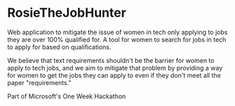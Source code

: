 # RosieTheJobHunter
Web application to mitigate the issue of women in tech only applying to jobs they are over 100% qualified for. A tool for women to search for jobs in tech to apply for based on qualifications.

We believe that text requirements shouldn't be the barrier for women to apply to tech jobs, and we aim to mitigate that problem by providing a way for women to get the jobs they can apply to even if they don't meet all the paper "requirements."

Part of Microsoft's One Week Hackathon
